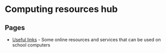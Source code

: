 # Computing resources hub

## Pages

- [Useful links](/notebook/useful-links) - Some online resources and services that can be used on school computers
